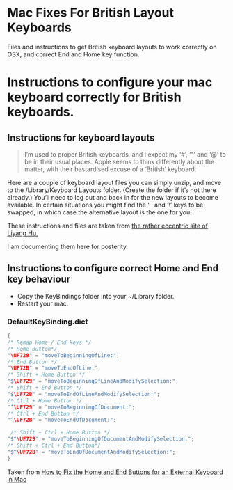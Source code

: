 # Mac Fixes For British Layout Keyboards
Files and instructions to get British keyboard layouts to work correctly on OSX, and correct End and Home key function.

# Instructions to configure your mac keyboard correctly for British keyboards.

## Instructions for keyboard layouts

>I’m used to proper British keyboards, and I expect my ‘#’, ‘"’ and ‘@’ to be in their usual places. Apple seems to think differently about the matter, with their bastardised excuse of a ‘British’ keyboard.

Here are a couple of keyboard layout files you can simply unzip, and move to the /Library/Keyboard Layouts folder. (Create the folder if it’s not there already.) You’ll need to log out and back in for the new layouts to become available. In certain situations you might find the ‘`’ and ‘\’ keys to be swapped, in which case the alternative layout is the one for you.

These instructions and files are taken from [the rather eccentric site of Liyang Hu.](http://liyang.hu/#osx-survival,osx-british,index)

I am documenting them here for posterity.

## Instructions to configure correct Home and End key behaviour

- Copy the KeyBindings folder into your ~/Library folder.
- Restart your mac.

### DefaultKeyBinding.dict

```c
{
/* Remap Home / End keys */
/* Home Button*/
"\UF729" = "moveToBeginningOfLine:";
/* End Button */
"\UF72B" = "moveToEndOfLine:";
/* Shift + Home Button */
"$\UF729" = "moveToBeginningOfLineAndModifySelection:";
/* Shift + End Button */
"$\UF72B" = "moveToEndOfLineAndModifySelection:";
/* Ctrl + Home Button */
"^\UF729" = "moveToBeginningOfDocument:";
/* Ctrl + End Button */
"^\UF72B" = "moveToEndOfDocument:";

 /* Shift + Ctrl + Home Button */
"$^\UF729" = "moveToBeginningOfDocumentAndModifySelection:";
/* Shift + Ctrl + End Button*/
"$^\UF72B" = "moveToEndOfDocumentAndModifySelection:";
}
```

Taken from [How to Fix the Home and End Buttons for an External Keyboard in Mac](https://www.maketecheasier.com/fix-home-end-button-for-external-keyboard-mac/)
